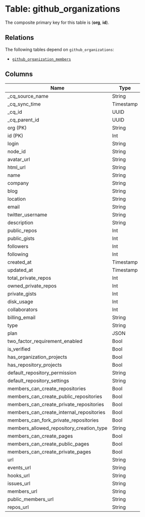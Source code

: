 # Table: github_organizations



The composite primary key for this table is (**org**, **id**).

## Relations
The following tables depend on `github_organizations`:
  - [`github_organization_members`](github_organization_members.md)

## Columns
| Name          | Type          |
| ------------- | ------------- |
|_cq_source_name|String|
|_cq_sync_time|Timestamp|
|_cq_id|UUID|
|_cq_parent_id|UUID|
|org (PK)|String|
|id (PK)|Int|
|login|String|
|node_id|String|
|avatar_url|String|
|html_url|String|
|name|String|
|company|String|
|blog|String|
|location|String|
|email|String|
|twitter_username|String|
|description|String|
|public_repos|Int|
|public_gists|Int|
|followers|Int|
|following|Int|
|created_at|Timestamp|
|updated_at|Timestamp|
|total_private_repos|Int|
|owned_private_repos|Int|
|private_gists|Int|
|disk_usage|Int|
|collaborators|Int|
|billing_email|String|
|type|String|
|plan|JSON|
|two_factor_requirement_enabled|Bool|
|is_verified|Bool|
|has_organization_projects|Bool|
|has_repository_projects|Bool|
|default_repository_permission|String|
|default_repository_settings|String|
|members_can_create_repositories|Bool|
|members_can_create_public_repositories|Bool|
|members_can_create_private_repositories|Bool|
|members_can_create_internal_repositories|Bool|
|members_can_fork_private_repositories|Bool|
|members_allowed_repository_creation_type|String|
|members_can_create_pages|Bool|
|members_can_create_public_pages|Bool|
|members_can_create_private_pages|Bool|
|url|String|
|events_url|String|
|hooks_url|String|
|issues_url|String|
|members_url|String|
|public_members_url|String|
|repos_url|String|